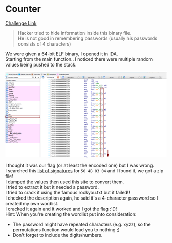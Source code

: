 **Counter**
===================  
[Challenge Link](https://hubchallenges.s3-eu-west-1.amazonaws.com/Forensics/counter.dat)

> Hacker tried to hide information inside this binary file.  
> He is not good in remembering passwords (usually his passwords consists of 4 characters)

We were given a 64-bit ELF binary, I opened it in IDA.  
Starting from the main function.. I noticed there were multiple random values being pushed to the stack.

![](images/counter.png)  

I thought it was our flag (or at least the encoded one) but I was wrong.  
I searched this [list of signatures](https://en.wikipedia.org/wiki/List_of_file_signatures) for `50 4B 03 04` and I found it, we got a zip file!  
I dumped the values then used this [site](https://tomeko.net/online_tools/hex_to_file.php) to convert them.  
I tried to extract it but it needed a password.  
I tried to crack it using the famous rockyou.txt but it failed!!  
I checked the description again, he said it's a 4-character password so I created my own wordlist.  
I cracked it again and it worked and I got the flag :'D!  
Hint: When you're creating the wordlist put into consideration: 
- The password might have repeated characters (e.g. xyzz), so the permutations function would lead you to nothing ;)  
- Don't forget to include the digits/numbers.
